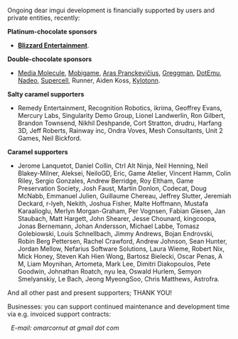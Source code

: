 Ongoing dear imgui development is financially supported by users and private entities, recently:

**Platinum-chocolate sponsors**
- **[Blizzard Entertainment](https://careers.blizzard.com/en-us/openings/engineering/all/all/all/1)**.

**Double-chocolate sponsors**
- [Media Molecule](http://www.mediamolecule.com), [Mobigame](http://www.mobigame.net), [Aras Pranckevičius](https://aras-p.info), [Greggman](http://www.greggman.com), [DotEmu](http://www.dotemu.com), [Nadeo](https://www.nadeo.com), [Supercell](http://www.supercell.com), Runner, Aiden Koss, [Kylotonn](https://www.kylotonn.com).

**Salty caramel supporters**
- Remedy Entertainment, Recognition Robotics, ikrima, Geoffrey Evans, Mercury Labs, Singularity Demo Group, Lionel Landwerlin, Ron Gilbert, Brandon Townsend, Nikhil Deshpande, Cort Stratton, drudru, Harfang 3D, Jeff Roberts, Rainway inc, Ondra Voves, Mesh Consultants, Unit 2 Games, Neil Bickford.

**Caramel supporters**
- Jerome Lanquetot, Daniel Collin, Ctrl Alt Ninja, Neil Henning, Neil Blakey-Milner, Aleksei, NeiloGD, Eric, Game Atelier, Vincent Hamm, Colin Riley, Sergio Gonzales, Andrew Berridge, Roy Eltham, Game Preservation Society, Josh Faust, Martin Donlon, Codecat, Doug McNabb, Emmanuel Julien, Guillaume Chereau, Jeffrey Slutter, Jeremiah Deckard, r-lyeh, Nekith, Joshua Fisher, Malte Hoffmann, Mustafa Karaalioglu, Merlyn Morgan-Graham, Per Vognsen, Fabian Giesen, Jan Staubach, Matt Hargett, John Shearer, Jesse Chounard, kingcoopa, Jonas Bernemann, Johan Andersson, Michael Labbe, Tomasz Golebiowski, Louis Schnellbach, Jimmy Andrews, Bojan Endrovski, Robin Berg Pettersen, Rachel Crawford, Andrew Johnson, Sean Hunter, Jordan Mellow, Nefarius Software Solutions, Laura Wieme, Robert Nix, Mick Honey, Steven Kah Hien Wong, Bartosz Bielecki, Oscar Penas, A M, Liam Moynihan, Artometa, Mark Lee, Dimitri Diakopoulos, Pete Goodwin, Johnathan Roatch, nyu lea, Oswald Hurlem,  Semyon Smelyanskiy, Le Bach, Jeong MyeongSoo, Chris Matthews, Astrofra.

And all other past and present supporters; THANK YOU!

Businesses: you can support continued maintenance and development time via e.g. invoiced support contracts:

&nbsp;&nbsp;_E-mail: omarcornut at gmail dot com_
